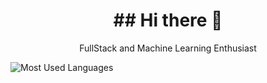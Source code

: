 <div align="center">
  <h1> ## Hi there 👋 </h1>
</div>

<div align="center">
  <p> FullStack and Machine Learning Enthusiast </p>
</div>

![Most Used Languages](https://github-readme-stats.vercel.app/api/top-langs/?username=AxelAcep&layout=compact&theme=dark)




<!--
**AxelAcep/AxelAcep** is a ✨ _special_ ✨ repository because its `README.md` (this file) appears on your GitHub profile.

Here are some ideas to get you started:

- 🔭 I’m currently working on ...
- 🌱 I’m currently learning ...
- 👯 I’m looking to collaborate on ...
- 🤔 I’m looking for help with ...
- 💬 Ask me about ...
- 📫 How to reach me: ...
- 😄 Pronouns: ...
- ⚡ Fun fact: ...
-->

